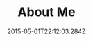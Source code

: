 ---
title: About Me
date: "2015-05-01T22:12:03.284Z"
description: "About me"
slug: "me"
template: page
shortTitle: About me
categories:
tags: []
comments_off: true
---